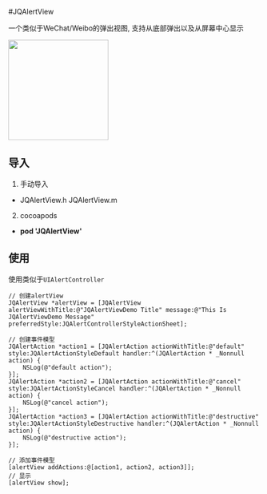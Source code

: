 #JQAlertView

一个类似于WeChat/Weibo的弹出视图, 支持从底部弹出以及从屏幕中心显示

<img src="http://ww2.sinaimg.cn/mw690/6a80ef0fgw1f9v2f15gq3g20ad0hw7bj.gif" width=200/>

## 导入
1. 手动导入
 * JQAlertView.h JQAlertView.m
2. cocoapods
 * **pod 'JQAlertView'**

## 使用
使用类似于`UIAlertController`

```objc
// 创建alertView
JQAlertView *alertView = [JQAlertView alertViewWithTitle:@"JQAlertViewDemo Title" message:@"This Is JQAlertViewDemo Message" preferredStyle:JQAlertControllerStyleActionSheet];

// 创建事件模型
JQAlertAction *action1 = [JQAlertAction actionWithTitle:@"default" style:JQAlertActionStyleDefault handler:^(JQAlertAction * _Nonnull action) {
    NSLog(@"default action");
}]; 
JQAlertAction *action2 = [JQAlertAction actionWithTitle:@"cancel" style:JQAlertActionStyleCancel handler:^(JQAlertAction * _Nonnull action) {
    NSLog(@"cancel action");
}]; 
JQAlertAction *action3 = [JQAlertAction actionWithTitle:@"destructive" style:JQAlertActionStyleDestructive handler:^(JQAlertAction * _Nonnull action) {
    NSLog(@"destructive action");
}];
    
// 添加事件模型
[alertView addActions:@[action1, action2, action3]];
// 显示
[alertView show];

```

